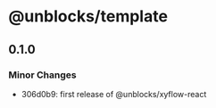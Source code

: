 # @unblocks/template

## 0.1.0

### Minor Changes

- 306d0b9: first release of @unblocks/xyflow-react
